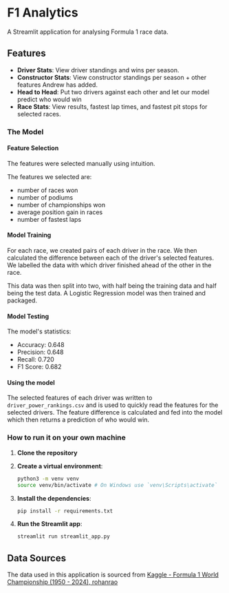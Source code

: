 # F1 Analytics

A Streamlit application for analysing Formula 1 race data.

## Features

- **Driver Stats**: View driver standings and wins per season.
- **Constructor Stats**: View constructor standings per season + other features Andrew has added.
- **Head to Head**: Put two drivers against each other and let our model predict who would win
- **Race Stats**: View results, fastest lap times, and fastest pit stops for selected races.

### The Model
#### Feature Selection
The features were selected manually using intuition.

The features we selected are:
- number of races won
- number of podiums
- number of championships won
- average position gain in races
- number of fastest laps
#### Model Training
For each race, we created pairs of each driver in the race. We then calculated the difference between each of the driver's selected features. We labelled the data with which driver finished ahead of the other in the race.

This data was then split into two, with half being the training data and half being the test data.
A Logistic Regression model was then trained and packaged.
#### Model Testing
The model's statistics:

- Accuracy: 0.648
- Precision: 0.648
- Recall: 0.720
- F1 Score: 0.682
#### Using the model
The selected features of each driver was written to `driver_power_rankings.csv` and is used to quickly read the features for the selected drivers. The feature difference is calculated and fed into the model which then returns a prediction of who would win.

### How to run it on your own machine

1. **Clone the repository**

2. **Create a virtual environment**:
    ```bash
    python3 -m venv venv
    source venv/bin/activate # On Windows use `venv\Scripts\activate`
    ```

3. **Install the dependencies**:
    ```bash
    pip install -r requirements.txt
    ```

4. **Run the Streamlit app**:
    ```bash
    streamlit run streamlit_app.py
    ```

## Data Sources

The data used in this application is sourced from [Kaggle - Formula 1 World Championship (1950 - 2024), rohanrao](https://www.kaggle.com/datasets/rohanrao/formula-1-world-championship-1950-2020/data)


